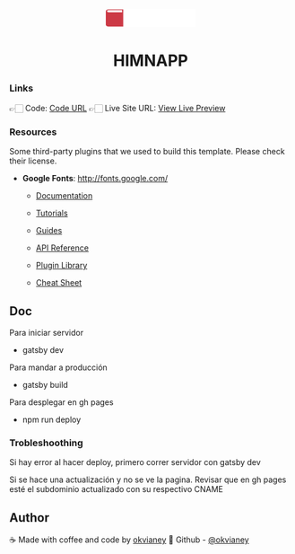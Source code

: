 <p align="center">
  <a href="https://okvianey.github.io">
    <img alt="himnapp" src="/src/images/logo-white.svg" width="160" />
  </a>
</p>
<h1 align="center">
 HIMNAPP
</h1>

### Links

👉🏻 Code: [Code URL](https://github.com/okvianey/himnapp)
👉🏻 Live Site URL: [View Live Preview](https://himnapp.flatlatte.com/)

### Resources

Some third-party plugins that we used to build this template. Please check their license.

* **Google Fonts**: <http://fonts.google.com/>

    - [Documentation](https://www.gatsbyjs.com/docs/?utm_source=starter&utm_medium=readme&utm_campaign=minimal-starter)

    - [Tutorials](https://www.gatsbyjs.com/tutorial/?utm_source=starter&utm_medium=readme&utm_campaign=minimal-starter)

    - [Guides](https://www.gatsbyjs.com/tutorial/?utm_source=starter&utm_medium=readme&utm_campaign=minimal-starter)

    - [API Reference](https://www.gatsbyjs.com/docs/api-reference/?utm_source=starter&utm_medium=readme&utm_campaign=minimal-starter)

    - [Plugin Library](https://www.gatsbyjs.com/plugins?utm_source=starter&utm_medium=readme&utm_campaign=minimal-starter)

    - [Cheat Sheet](https://www.gatsbyjs.com/docs/cheat-sheet/?utm_source=starter&utm_medium=readme&utm_campaign=minimal-starter)

## Doc

Para iniciar servidor
* gatsby dev

Para mandar a producción
* gatsby build

Para desplegar en gh pages
* npm run deploy


### Trobleshoothing

Si hay error al hacer deploy, primero correr servidor con gatsby dev

Si se hace una actualización y no se ve la pagina. Revisar que en gh pages esté el subdominio actualizado con su respectivo CNAME



## Author

☕️ Made with coffee and code by [okvianey](https://flatlatte.com/okvianey)
📁 Github - [@okvianey](https://github.com/okvianey)
